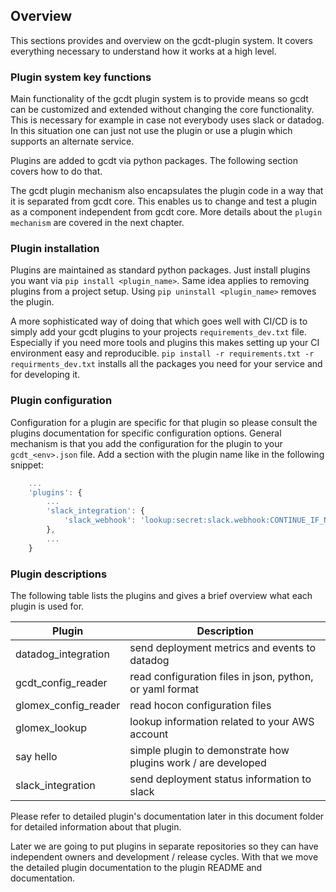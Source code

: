 ## Overview

This sections provides and overview on the gcdt-plugin system. It covers everything necessary to understand how it works at a high level.


### Plugin system key functions

Main functionality of the gcdt plugin system is to provide means so gcdt can be customized and extended without changing the core functionality. This is necessary for example in case not everybody uses slack or datadog. In this situation one can just not use the plugin or use a plugin which supports an alternate service.

Plugins are added to gcdt via python packages. The following section covers how to do that.

The gcdt plugin mechanism also encapsulates the plugin code in a way that it is separated from gcdt core. This enables us to change and test a plugin as a component independent from gcdt core. More details about the `plugin mechanism` are covered in the next chapter. 


### Plugin installation

Plugins are maintained as standard python packages. Just install plugins you want via `pip install <plugin_name>`. Same idea applies to removing plugins from a project setup. Using `pip uninstall <plugin_name>` removes the plugin.

A more sophisticated way of doing that which goes well with CI/CD is to simply add your gcdt plugins to your projects `requirements_dev.txt` file. Especially if you need more tools and plugins this makes setting up your CI environment easy and reproducible. `pip install -r requirements.txt -r requirments_dev.txt` installs all the packages you need for your service and for developing it.


### Plugin configuration

Configuration for a plugin are specific for that plugin so please consult the plugins documentation for specific configuration options. General mechanism is that you add the configuration for the plugin to your `gcdt_<env>.json` file. Add a section with the plugin name like in the following snippet:

``` js
    ...
    'plugins': {
        ...
        'slack_integration': {
            'slack_webhook': 'lookup:secret:slack.webhook:CONTINUE_IF_NOT_FOUND'
        },
        ...
    }
```


### Plugin descriptions

The following table lists the plugins and gives a brief overview what each plugin is used for.

Plugin | Description
------ | -----------
datadog_integration | send deployment metrics and events to datadog
gcdt_config_reader | read configuration files in json, python, or yaml format
glomex_config_reader | read hocon configuration files
glomex_lookup | lookup information related to your AWS account
say hello | simple plugin to demonstrate how plugins work / are developed
slack_integration | send deployment status information to slack

Please refer to detailed plugin's documentation later in this document folder for detailed information about that plugin.

Later we are going to put plugins in separate repositories so they can have independent owners and development / release cycles. With that we move the detailed plugin documentation to the plugin README and documentation.
